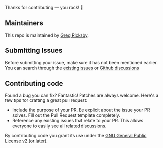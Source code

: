 Thanks for contributing — you rock! 🤘

## Maintainers

This repo is maintained by [Greg Rickaby](https://gregrickaby.com/).

## Submitting issues

Before submitting your issue, make sure it has not been mentioned earlier. You can search through the [existing issues](https://github.com/gregrickaby/nextjs-template/issues) or [Github discussions](https://github.com/gregrickaby/nextjs-template/discussions)

## Contributing code

Found a bug you can fix? Fantastic! Patches are always welcome. Here's a few tips for crafting a great pull request:

- Include the purpose of your PR. Be explicit about the issue your PR solves. Fill out the Pull Request template completely.
- Reference any existing issues that relate to your PR. This allows everyone to easily see all related discussions.

By contributing code you grant its use under the [GNU General Public License v2 (or later)](LICENSE).
